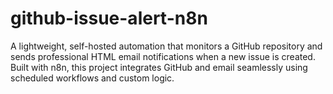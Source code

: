 # github-issue-alert-n8n
A lightweight, self-hosted automation that monitors a GitHub repository and sends professional HTML email notifications when a new issue is created. Built with n8n, this project integrates GitHub and email seamlessly using scheduled workflows and custom logic.
